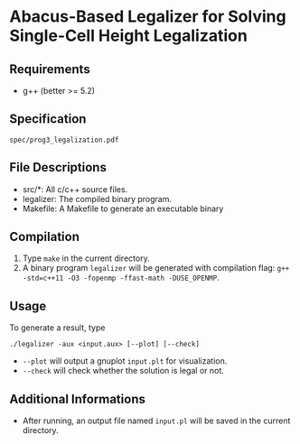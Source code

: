 # Abacus-Based Legalizer for Solving Single-Cell Height Legalization

## Requirements
- g++ (better >= 5.2)

## Specification
`spec/prog3_legalization.pdf`

## File Descriptions
- src/\*: All c/c++ source files.
- legalizer: The compiled binary program.
- Makefile: A Makefile to generate an executable binary

## Compilation
1. Type `make` in the current directory.
2. A binary program `legalizer` will be generated with compilation flag: `g++ -std=c++11 -O3 -fopenmp -ffast-math -DUSE_OPENMP`.

## Usage
To generate a result, type
```
./legalizer -aux <input.aux> [--plot] [--check]
```
- `--plot` will output a gnuplot `input.plt` for visualization.
- `--check` will check whether the solution is legal or not.

## Additional Informations
- After running, an output file named `input.pl` will be saved in the current directory.
